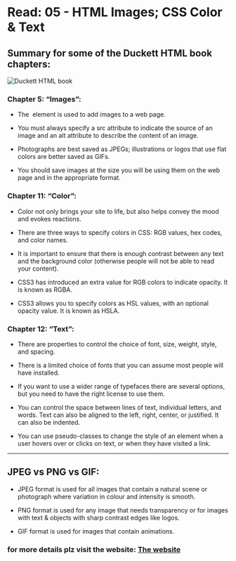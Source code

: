 # Read: 05 - HTML Images; CSS Color & Text

## Summary for some of the Duckett HTML book chapters:

![Duckett HTML book](https://images-na.ssl-images-amazon.com/images/I/31b4K-hFH-L._SX395_BO1,204,203,200_.jpg)

### Chapter 5: “Images”:

* The <img> element is used to add images to a web page.

* You must always specify a src attribute to indicate the source of an image and an alt attribute to describe the content of an image.

* Photographs are best saved as JPEGs; illustrations or logos that use flat colors are better saved as GIFs.

* You should save images at the size you will be using them on the web page and in the appropriate format.

### Chapter 11: “Color”:

* Color not only brings your site to life, but also helps convey the mood and evokes reactions.

* There are three ways to specify colors in CSS: RGB values, hex codes, and color names.

* It is important to ensure that there is enough contrast between any text and the background color (otherwise people will not be able to read your content).

* CSS3 has introduced an extra value for RGB colors to indicate opacity. It is known as RGBA.

* CSS3 allows you to specify colors as HSL values, with an optional opacity value. It is known as HSLA.

### Chapter 12: “Text”:

* There are properties to control the choice of font, size, weight, style, and spacing.

* There is a limited choice of fonts that you can assume most people will have installed.

* If you want to use a wider range of typefaces there are several options, but you need to have the right license to use them.

* You can control the space between lines of text, individual letters, and words. Text can also be aligned to the left, right, center, or justified. It can also be indented.

* You can use pseudo-classes to change the style of an element when a user hovers over or clicks on text, or when they have visited a link.

_______________________________________________________________________________________

## JPEG vs PNG vs GIF:

* JPEG format is used for all images that contain a natural scene or photograph where variation in colour and intensity is smooth.

* PNG format is used for any image that needs transparency or for images with text & objects with sharp contrast edges like logos.

* GIF format is used for images that contain animations.

### for more details plz visit the website: [The website](https://blog.imagekit.io/jpeg-vs-png-vs-gif-which-image-format-to-use-and-when-c8913ae3e01d)